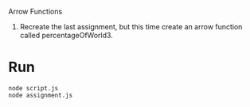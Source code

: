 Arrow Functions

1. Recreate the last assignment, but this time create an arrow function called percentageOfWorld3.

# Run

```
node script.js
node assignment.js
```
